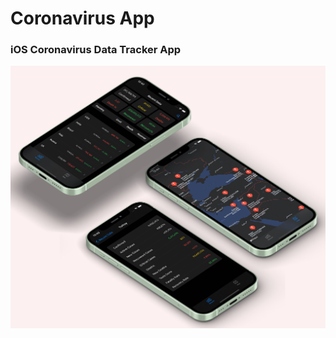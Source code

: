 # Coronavirus App

### iOS Coronavirus Data Tracker App 

![Coronavirus-App](https://github.com/mehmetalickr/coronavirus-app/blob/master/App%20Images/coronavirus-app.png)


